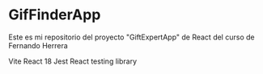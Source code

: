 # GifFinderApp

Este es mi repositorio del proyecto "GiftExpertApp" de React del curso de Fernando Herrera

Vite
React 18
Jest
React testing library